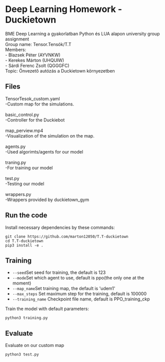 # Deep Learning Homework - Duckietown
BME Deep Learning a gyakorlatban Python és LUA alapon university group assignment <br />
Group name: Tensor.Tensók/T.T <br />
Members: <br />
    - Blazsek Péter (AYVNKW) <br />
    - Kerekes Márton (UHQUIW) <br />
    - Sárdi Ferenc Zsolt (QGGGFC) <br />
Topic: Önvezető autózás a Duckietown környezetben <br />

## Files 
TensorTesok_custom.yaml <br />
-Custom map for the simulations. <br />
<br />
basic_control.py <br />
-Controller for the Duckiebot <br />
<br />
map_perview.mp4 <br />
-Visualization of the simulation on the map. <br />
<br />
agents.py <br />
-Used algorimts/agents for our model<br />
<br />
traning.py <br />
-For training our model <br />
<br />
test.py <br />
-Testing our model <br />
<br />
wrappers.py <br />
-Wrappers provided by duckietown_gym <br />

## Run the code

Install necessary dependencies by these commands:
```
git clone https://github.com/marton12050/T.T-duckietown
cd T.T-duckietown
pip3 install -e .
```
## Training
- ```--seed```Set seed for training, the default is 123
- ```--mode```Set which agent to use, default is ppo(the only one at the moment)
- ```--map_name```Set training map, the default is 'udem1'
- ```--max_steps``` Set maximum step for the training, default is 100000
- ```--training_name``` Checkpoint file name, default is PPO_training_ckp

Train the model with default parameters:
```
python3 training.py
```

## Evaluate
Evaluate on our custom map
```
python3 test.py
```
